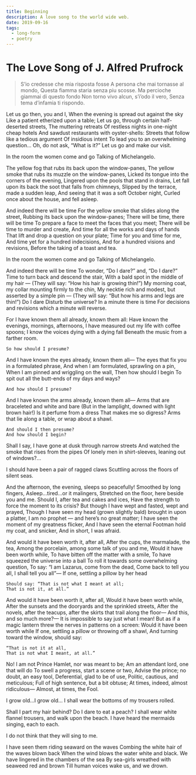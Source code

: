 ```yaml
---
title: Beginning
description: A love song to the world wide web.
date: 2019-09-16
tags:
  - long-form
  - poetry
---
```


# The Love Song of J. Alfred Prufrock

> S’io credesse che mia risposta fosse
> A persona che mai tornasse al mondo,
> Questa fiamma staria senza piu scosse.
> Ma percioche giammai di questo fondo
> Non torno vivo alcun, s’i’odo il vero,
> Senza tema d’infamia ti rispondo.

Let us go then, you and I,
When the evening is spread out against the sky
Like a patient etherized upon a table;
Let us go, through certain half-deserted streets,
The muttering retreats
Of restless nights in one-night cheap hotels
And sawdust restaurants with oyster-shells:
Streets that follow like a tedious argument
Of insidious intent
To lead you to an overwhelming question...
Oh, do not ask, “What is it?”
Let us go and make our visit.

In the room the women come and go
Talking of Michelangelo.

The yellow fog that rubs its back upon the window-panes,
The yellow smoke that rubs its muzzle on the window-panes,
Licked its tongue into the corners of the evening,
Lingered upon the pools that stand in drains,
Let fall upon its back the soot that falls from chimneys,
Slipped by the terrace, made a sudden leap,
And seeing that it was a soft October night,
Curled once about the house, and fell asleep.

And indeed there will be time
For the yellow smoke that slides along the street,
Rubbing its back upon the window-panes;
There will be time, there will be time
To prepare a face to meet the faces that you meet;
There will be time to murder and create,
And time for all the works and days of hands
That lift and drop a question on your plate;
Time for you and time for me,
And time yet for a hundred indecisions,
And for a hundred visions and revisions,
Before the taking of a toast and tea.

In the room the women come and go
Talking of Michelangelo.

And indeed there will be time
To wonder, “Do I dare?” and, “Do I dare?”
Time to turn back and descend the stair,
With a bald spot in the middle of my hair —
(They will say: “How his hair is growing thin!”)
My morning coat, my collar mounting firmly to the chin,
My necktie rich and modest, but asserted by a simple pin —
(They will say: “But how his arms and legs are thin!”)
Do I dare
Disturb the universe?
In a minute there is time
For decisions and revisions which a minute will reverse.

For I have known them all already, known them all:
Have known the evenings, mornings, afternoons,
I have measured out my life with coffee spoons;
I know the voices dying with a dying fall
Beneath the music from a farther room.
```
So how should I presume?
```

And I have known the eyes already, known them all—
The eyes that fix you in a formulated phrase,
And when I am formulated, sprawling on a pin,
When I am pinned and wriggling on the wall,
Then how should I begin
To spit out all the butt-ends of my days and ways?
```
And how should I presume?
```

And I have known the arms already, known them all—
Arms that are braceleted and white and bare
(But in the lamplight, downed with light brown hair!)
Is it perfume from a dress
That makes me so digress?
Arms that lie along a table, or wrap about a shawl.
```
And should I then presume?
And how should I begin?
```

Shall I say, I have gone at dusk through narrow streets
And watched the smoke that rises from the pipes
Of lonely men in shirt-sleeves, leaning out of windows?...

I should have been a pair of ragged claws
Scuttling across the floors of silent seas.

And the afternoon, the evening, sleeps so peacefully!
Smoothed by long fingers,
Asleep...tired...or it malingers,
Stretched on the floor, here beside you and me.
Should I, after tea and cakes and ices,
Have the strength to force the moment to its crisis?
But though I have wept and fasted, wept and prayed,
Though I have seen my head (grown slightly bald) brought in upon a platter,
I am no prophet — and here’s no great matter;
I have seen the moment of my greatness flicker,
And I have seen the eternal Footman hold my coat, and snicker,
And in short, I was afraid.

And would it have been worth it, after all,
After the cups, the marmalade, the tea,
Among the porcelain, among some talk of you and me,
Would it have been worth while,
To have bitten off the matter with a smile,
To have squeezed the universe into a ball
To roll it towards some overwhelming question,
To say: “I am Lazarus, come from the dead,
Come back to tell you all, I shall tell you all”—
If one, settling a pillow by her head
```
Should say: “That is not what I meant at all;
That is not it, at all.”
```

And would it have been worth it, after all,
Would it have been worth while,
After the sunsets and the dooryards and the sprinkled streets,
After the novels, after the teacups, after the skirts that trail along the floor—
And this, and so much more?—
It is impossible to say just what I mean!
But as if a magic lantern threw the nerves in patterns on a screen:
Would it have been worth while
If one, settling a pillow or throwing off a shawl,
And turning toward the window, should say:
```
“That is not it at all,
That is not what I meant, at all.”
```

No! I am not Prince Hamlet, nor was meant to be;
Am an attendant lord, one that will do
To swell a progress, start a scene or two,
Advise the prince; no doubt, an easy tool,
Deferential, glad to be of use,
Politic, cautious, and meticulous;
Full of high sentence, but a bit obtuse;
At times, indeed, almost ridiculous—
Almost, at times, the Fool.

I grow old...I grow old...
I shall wear the bottoms of my trousers rolled.

Shall I part my hair behind?   Do I dare to eat a peach?
I shall wear white flannel trousers, and walk upon the beach.
I have heard the mermaids singing, each to each.

I do not think that they will sing to me.

I have seen them riding seaward on the waves
Combing the white hair of the waves blown back
When the wind blows the water white and black.
We have lingered in the chambers of the sea
By sea-girls wreathed with seaweed red and brown
Till human voices wake us, and we drown.